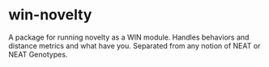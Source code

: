 win-novelty
===========

A package for running novelty as a WIN module. Handles behaviors and distance metrics and what have you. Separated from any notion of NEAT or NEAT Genotypes. 
